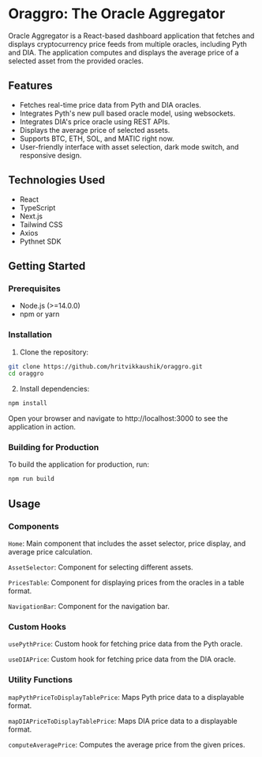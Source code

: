 # Oraggro: The Oracle Aggregator

Oracle Aggregator is a React-based dashboard application that fetches and displays cryptocurrency price feeds from multiple oracles, including Pyth and DIA. The application computes and displays the average price of a selected asset from the provided oracles.

## Features

- Fetches real-time price data from Pyth and DIA oracles.
- Integrates Pyth's new pull based oracle model, using websockets.
- Integrates DIA's price oracle using REST APIs.
- Displays the average price of selected assets.
- Supports BTC, ETH, SOL, and MATIC right now.
- User-friendly interface with asset selection, dark mode switch, and responsive design.

## Technologies Used

- React
- TypeScript
- Next.js
- Tailwind CSS
- Axios
- Pythnet SDK

## Getting Started

### Prerequisites

- Node.js (>=14.0.0)
- npm or yarn

### Installation

1. Clone the repository:

```bash
git clone https://github.com/hritvikkaushik/oraggro.git
cd oraggro
```

2. Install dependencies:

```bash
npm install
```

Open your browser and navigate to http://localhost:3000 to see the application in action.

### Building for Production

To build the application for production, run:

```bash
npm run build
```

## Usage

### Components

`Home`: Main component that includes the asset selector, price display, and average price calculation.

`AssetSelector`: Component for selecting different assets.

`PricesTable`: Component for displaying prices from the oracles in a table format.

`NavigationBar`: Component for the navigation bar.

### Custom Hooks

`usePythPrice`: Custom hook for fetching price data from the Pyth oracle.

`useDIAPrice`: Custom hook for fetching price data from the DIA oracle.

### Utility Functions

`mapPythPriceToDisplayTablePrice`: Maps Pyth price data to a displayable format.

`mapDIAPriceToDisplayTablePrice`: Maps DIA price data to a displayable format.

`computeAveragePrice`: Computes the average price from the given prices.
